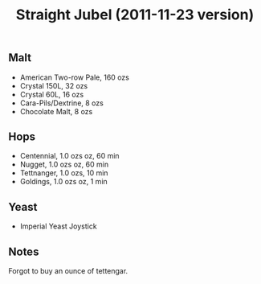 ﻿---
layout: post
title: Straight Jubel (2011-11-23 version)
tags: [ beer ]
---
## Malt
-  American Two-row Pale, 160 ozs
-  Crystal 150L, 32 ozs
-  Crystal 60L, 16 ozs
-  Cara-Pils/Dextrine, 8 ozs
-  Chocolate Malt, 8 ozs
## Hops
-  Centennial, 1.0 ozs oz, 60 min
-  Nugget, 1.0 ozs oz, 60 min
-  Tettnanger, 1.0 ozs, 10 min
-  Goldings, 1.0 ozs oz, 1 min
## Yeast
-  Imperial Yeast Joystick
## Notes
Forgot to buy an ounce of tettengar.
